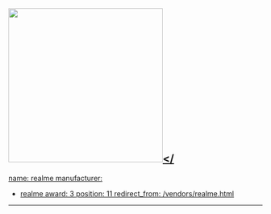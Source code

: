 
<a href="https://dontkillmyapp.com/realme"><img id="badge-shareable" width="306px" src="https://dontkillmyapp.com/badge/realme3.svg"></
---
name: realme
manufacturer:
  - realme
award: 3
position: 11
redirect_from: /vendors/realme.html

---

